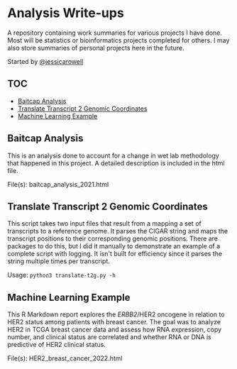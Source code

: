 # Analysis Write-ups

A repository containing work summaries for various projects I have done.  Most will be statistics or bioinformatics projects completed for others.  I may also store summaries of personal projects here in the future.
 
Started by [@jessicarowell](https://github.com/jessicarowell)

## TOC
* [Baitcap Analysis](#baitcap-analysis)
* [Translate Transcript 2 Genomic Coordinates](#translate-transcript-2-genomic-coordinates)
* [Machine Learning Example](#machine-learning-example)

## Baitcap Analysis

This is an analysis done to account for a change in wet lab methodology that happened in this project.
A detailed description is included in the html file.

File(s): baitcap_analysis_2021.html 

## Translate Transcript 2 Genomic Coordinates

This script takes two input files that result from a mapping a set of transcripts to a reference genome.  It parses the CIGAR string and maps the transcript positions to their corresponding genomic positions.  There are packages to do this, but I did it manually to demonstrate an example of a complete script with logging.  It isn't built for efficiency since it parses the string multiple times per transcript.  

Usage: `python3 translate-t2g.py -h`

## Machine Learning Example

This R Markdown report explores the *ERBB2*/HER2 oncogene in relation to HER2 status among patients with breast cancer. The goal was to analyze HER2 in TCGA breast cancer data and assess how RNA expression, copy number, and clinical status are correlated and whether RNA or DNA is predictive of HER2 clinical status.

File(s): HER2_breast_cancer_2022.html
